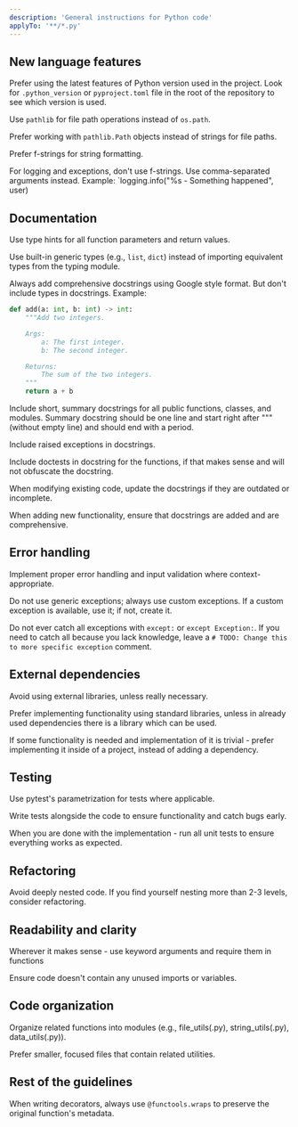 ```yaml
---
description: 'General instructions for Python code'
applyTo: '**/*.py'
---
```


<!-- NOTE: Do not modify this file manually unless you are sure about the changes. Instead, extend python-custom.instructions.md for project-specific dependencies and customizations. -->

## New language features

Prefer using the latest features of Python version used in the project. Look for `.python_version` or `pyproject.toml` file in the root of the repository to see which version is used.

Use `pathlib` for file path operations instead of `os.path`.

Prefer working with `pathlib.Path` objects instead of strings for file paths.

Prefer f-strings for string formatting.

For logging and exceptions, don't use f-strings. Use comma-separated arguments instead. Example: `logging.info("%s - Something happened", user)

## Documentation

Use type hints for all function parameters and return values.

Use built-in generic types (e.g., `list`, `dict`) instead of importing equivalent types from the typing module.

Always add comprehensive docstrings using Google style format. But don't include types in docstrings. Example:

```python
def add(a: int, b: int) -> int:
    """Add two integers.

    Args:
        a: The first integer.
        b: The second integer.

    Returns:
        The sum of the two integers.
    """
    return a + b
```

Include short, summary docstrings for all public functions, classes, and modules. Summary docstring should be one line and start right after """ (without empty line) and should end with a period.

Include raised exceptions in docstrings.

Include doctests in docstring for the functions, if that makes sense and will not obfuscate the docstring.

When modifying existing code, update the docstrings if they are outdated or incomplete.

When adding new functionality, ensure that docstrings are added and are comprehensive.

## Error handling

Implement proper error handling and input validation where context-appropriate.

Do not use generic exceptions; always use custom exceptions. If a custom exception is available, use it; if not, create it.

Do not ever catch all exceptions with `except:` or `except Exception:`. If you need to catch all because you lack knowledge, leave a `# TODO: Change this to more specific exception` comment.

## External dependencies

Avoid using external libraries, unless really necessary.

Prefer implementing functionality using standard libraries, unless in already used dependencies there is a library which can be used.

If some functionality is needed and implementation of it is trivial - prefer implementing it inside of a project, instead of adding a dependency.

## Testing

Use pytest's parametrization for tests where applicable.

Write tests alongside the code to ensure functionality and catch bugs early.

When you are done with the implementation - run all unit tests to ensure everything works as expected.

## Refactoring

Avoid deeply nested code. If you find yourself nesting more than 2-3 levels, consider refactoring.

## Readability and clarity

Wherever it makes sense - use keyword arguments and require them in functions

Ensure code doesn't contain any unused imports or variables.

## Code organization

Organize related functions into modules (e.g., file_utils(.py), string_utils(.py), data_utils(.py)).

Prefer smaller, focused files that contain related utilities.

## Rest of the guidelines

When writing decorators, always use `@functools.wraps` to preserve the original function's metadata.
